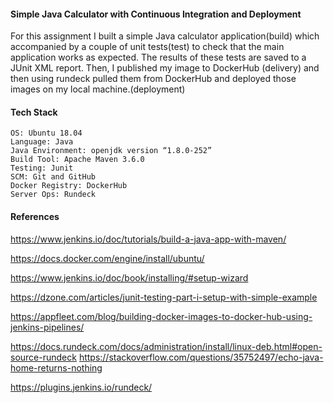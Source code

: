 #### Simple Java Calculator with Continuous Integration and Deployment

For this assignment I built a simple Java calculator application(build) which accompanied by a couple of unit tests(test) to check that the main application works as expected. The results of these tests are saved to a JUnit XML report. Then, I published my image to DockerHub (delivery) and then using rundeck pulled them from DockerHub and deployed those images on my local machine.(deployment)

#### Tech Stack 
 
``` 
OS: Ubuntu 18.04
Language: Java
Java Environment: openjdk version “1.8.0-252”
Build Tool: Apache Maven 3.6.0
Testing: Junit
SCM: Git and GitHub
Docker Registry: DockerHub
Server Ops: Rundeck
```

#### References
 
https://www.jenkins.io/doc/tutorials/build-a-java-app-with-maven/

https://docs.docker.com/engine/install/ubuntu/

https://www.jenkins.io/doc/book/installing/#setup-wizard

https://dzone.com/articles/junit-testing-part-i-setup-with-simple-example

https://appfleet.com/blog/building-docker-images-to-docker-hub-using-jenkins-pipelines/

https://docs.rundeck.com/docs/administration/install/linux-deb.html#open-source-rundeck
https://stackoverflow.com/questions/35752497/echo-java-home-returns-nothing

https://plugins.jenkins.io/rundeck/
